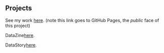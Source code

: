## Projects


See my work [here](). (note this link goes to GitHub Pages, the *public* face of this project)



DataZine[here](https://shenshenl.github.io/cdv-student/projects/datazineTemplate/cover.html).

DataStory[here](https://shenshenl.github.io/cdv-student/projects/DataStory/story/back.html).
